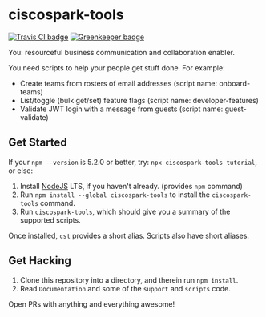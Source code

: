 # ciscospark-tools

[![Travis CI badge](https://api.travis-ci.org/hagemt/node-ciscospark-tools.svg?branch=master)](https://travis-ci.org/hagemt/node-ciscospark-tools)
[![Greenkeeper badge](https://badges.greenkeeper.io/hagemt/node-ciscospark-tools.svg)](https://account.greenkeeper.io/account/hagemt)

You: resourceful business communication and collaboration enabler.

You need scripts to help your people get stuff done. For example:

* Create teams from rosters of email addresses (script name: onboard-teams)
* List/toggle (bulk get/set) feature flags (script name: developer-features)
* Validate JWT login with a message from guests (script name: guest-validate)

## Get Started

If your `npm --version` is 5.2.0 or better, try: `npx ciscospark-tools tutorial`, or else:

1. Install [NodeJS](https://nodejs.org) LTS, if you haven't already. (provides `npm` command)
2. Run `npm install --global ciscospark-tools` to install the `ciscospark-tools` command.
3. Run `ciscospark-tools`, which should give you a summary of the supported scripts.

Once installed, `cst` provides a short alias. Scripts also have short aliases.

## Get Hacking

1. Clone this repository into a directory, and therein run `npm install`.
2. Read `Documentation` and some of the `support` and `scripts` code.

Open PRs with anything and everything awesome!
